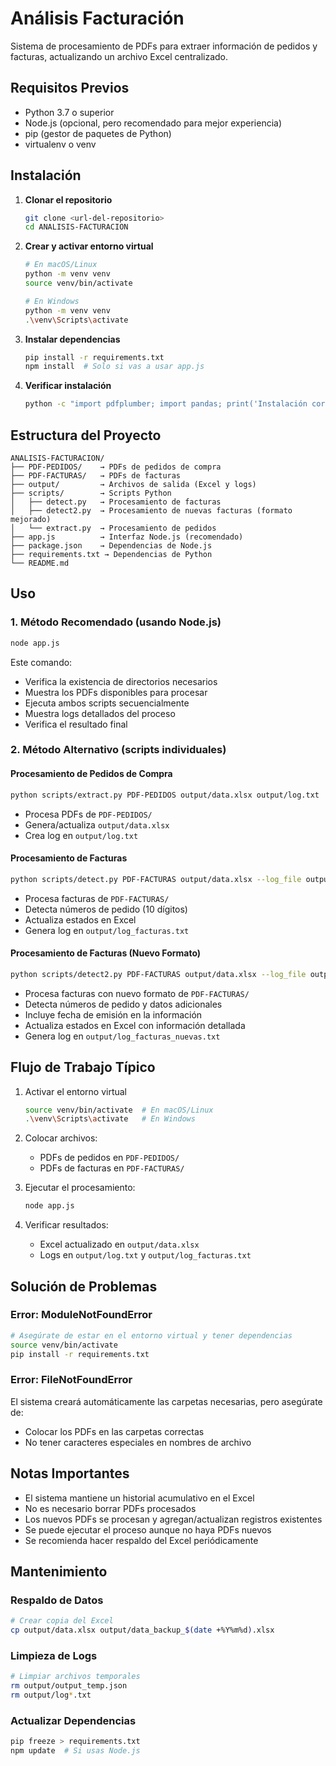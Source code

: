 # Análisis Facturación

Sistema de procesamiento de PDFs para extraer información de pedidos y facturas, actualizando un archivo Excel centralizado.

## Requisitos Previos

- Python 3.7 o superior
- Node.js (opcional, pero recomendado para mejor experiencia)
- pip (gestor de paquetes de Python)
- virtualenv o venv

## Instalación

1. **Clonar el repositorio**
   ```bash
   git clone <url-del-repositorio>
   cd ANALISIS-FACTURACION
   ```

2. **Crear y activar entorno virtual**
   ```bash
   # En macOS/Linux
   python -m venv venv
   source venv/bin/activate

   # En Windows
   python -m venv venv
   .\venv\Scripts\activate
   ```

3. **Instalar dependencias**
   ```bash
   pip install -r requirements.txt
   npm install  # Solo si vas a usar app.js
   ```

4. **Verificar instalación**
   ```bash
   python -c "import pdfplumber; import pandas; print('Instalación correcta')"
   ```

## Estructura del Proyecto

```
ANALISIS-FACTURACION/
├── PDF-PEDIDOS/    → PDFs de pedidos de compra
├── PDF-FACTURAS/   → PDFs de facturas
├── output/         → Archivos de salida (Excel y logs)
├── scripts/        → Scripts Python
│   ├── detect.py   → Procesamiento de facturas
│   ├── detect2.py  → Procesamiento de nuevas facturas (formato mejorado)
│   └── extract.py  → Procesamiento de pedidos
├── app.js          → Interfaz Node.js (recomendado)
├── package.json    → Dependencias de Node.js
├── requirements.txt → Dependencias de Python
└── README.md
```

## Uso

### 1. Método Recomendado (usando Node.js)
```bash
node app.js
```
Este comando:
- Verifica la existencia de directorios necesarios
- Muestra los PDFs disponibles para procesar
- Ejecuta ambos scripts secuencialmente
- Muestra logs detallados del proceso
- Verifica el resultado final

### 2. Método Alternativo (scripts individuales)

#### Procesamiento de Pedidos de Compra
```bash
python scripts/extract.py PDF-PEDIDOS output/data.xlsx output/log.txt
```
- Procesa PDFs de `PDF-PEDIDOS/`
- Genera/actualiza `output/data.xlsx`
- Crea log en `output/log.txt`

#### Procesamiento de Facturas
```bash
python scripts/detect.py PDF-FACTURAS output/data.xlsx --log_file output/log_facturas.txt
```
- Procesa facturas de `PDF-FACTURAS/`
- Detecta números de pedido (10 dígitos)
- Actualiza estados en Excel
- Genera log en `output/log_facturas.txt`

#### Procesamiento de Facturas (Nuevo Formato)
```bash
python scripts/detect2.py PDF-FACTURAS output/data.xlsx --log_file output/log_facturas_nuevas.txt
```
- Procesa facturas con nuevo formato de `PDF-FACTURAS/`
- Detecta números de pedido y datos adicionales
- Incluye fecha de emisión en la información
- Actualiza estados en Excel con información detallada
- Genera log en `output/log_facturas_nuevas.txt`

## Flujo de Trabajo Típico

1. Activar el entorno virtual
   ```bash
   source venv/bin/activate  # En macOS/Linux
   .\venv\Scripts\activate   # En Windows
   ```

2. Colocar archivos:
   - PDFs de pedidos en `PDF-PEDIDOS/`
   - PDFs de facturas en `PDF-FACTURAS/`

3. Ejecutar el procesamiento:
   ```bash
   node app.js
   ```

4. Verificar resultados:
   - Excel actualizado en `output/data.xlsx`
   - Logs en `output/log.txt` y `output/log_facturas.txt`

## Solución de Problemas

### Error: ModuleNotFoundError
```bash
# Asegúrate de estar en el entorno virtual y tener dependencias
source venv/bin/activate
pip install -r requirements.txt
```

### Error: FileNotFoundError
El sistema creará automáticamente las carpetas necesarias, pero asegúrate de:
- Colocar los PDFs en las carpetas correctas
- No tener caracteres especiales en nombres de archivo

## Notas Importantes

- El sistema mantiene un historial acumulativo en el Excel
- No es necesario borrar PDFs procesados
- Los nuevos PDFs se procesan y agregan/actualizan registros existentes
- Se puede ejecutar el proceso aunque no haya PDFs nuevos
- Se recomienda hacer respaldo del Excel periódicamente

## Mantenimiento

### Respaldo de Datos
```bash
# Crear copia del Excel
cp output/data.xlsx output/data_backup_$(date +%Y%m%d).xlsx
```

### Limpieza de Logs
```bash
# Limpiar archivos temporales
rm output/output_temp.json
rm output/log*.txt
```

### Actualizar Dependencias
```bash
pip freeze > requirements.txt
npm update  # Si usas Node.js
```